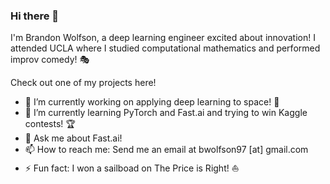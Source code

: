 ### Hi there 👋

I'm Brandon Wolfson, a deep learning engineer excited about innovation! I attended UCLA where I studied computational mathematics and performed improv comedy! 🎭

Check out one of my projects here!

- 🔭 I’m currently working on applying deep learning to space! 🌠
- 🌱 I’m currently learning PyTorch and Fast.ai and trying to win Kaggle contests! 🏆
- 💬 Ask me about Fast.ai!
- 📫 How to reach me: Send me an email at bwolfson97 [at] gmail.com 
- ⚡ Fun fact: I won a sailboad on The Price is Right! ⛵
